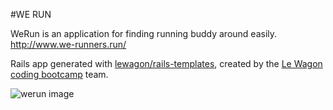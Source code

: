 #WE RUN

WeRun is an application for finding running buddy around easily.
http://www.we-runners.run/

Rails app generated with [lewagon/rails-templates](https://github.com/lewagon/rails-templates), created by the [Le Wagon coding bootcamp](https://www.lewagon.com) team.

![werun image](https://github.com/SeyoungJoo/seyoungjoo.github.io/blob/gh-pages/images/werun.JPG)
